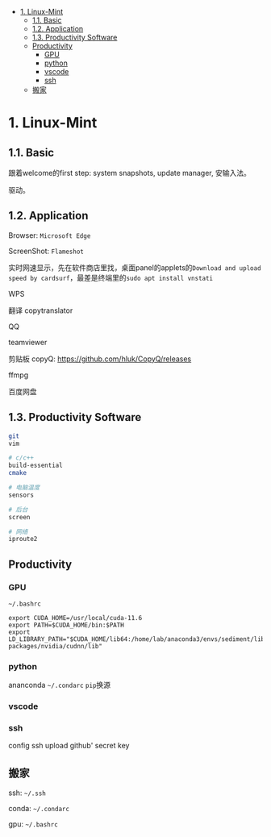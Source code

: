 - [1. Linux-Mint](#1-linux-mint)
  - [1.1. Basic](#11-basic)
  - [1.2. Application](#12-application)
  - [1.3. Productivity Software](#13-productivity-software)
  - [Productivity](#productivity)
    - [GPU](#gpu)
    - [python](#python)
    - [vscode](#vscode)
    - [ssh](#ssh)
  - [搬家](#搬家)

# 1. Linux-Mint
## 1.1. Basic

跟着welcome的first step: system snapshots, update manager, 安输入法。

驱动。

## 1.2. Application

Browser: `Microsoft Edge`

ScreenShot: `Flameshot`

实时网速显示，先在软件商店里找，桌面panel的applets的`Download and upload speed by cardsurf`，最差是终端里的`sudo apt install vnstati`

WPS

翻译 copytranslator

QQ

teamviewer

剪贴板 copyQ: https://github.com/hluk/CopyQ/releases

ffmpg

百度网盘

## 1.3. Productivity Software

```bash
git 
vim 

# c/c++
build-essential 
cmake

# 电脑温度
sensors

# 后台
screen

# 网络
iproute2         
```


## Productivity
### GPU

`~/.bashrc`
```
export CUDA_HOME=/usr/local/cuda-11.6
export PATH=$CUDA_HOME/bin:$PATH
export LD_LIBRARY_PATH="$CUDA_HOME/lib64:/home/lab/anaconda3/envs/sediment/lib/python3.8/site-packages/nvidia/cudnn/lib"
```

### python

ananconda
`~/.condarc`
`pip`换源

### vscode

### ssh

config ssh
upload github' secret key

## 搬家

ssh: `~/.ssh`

conda: `~/.condarc`

gpu: `~/.bashrc`
